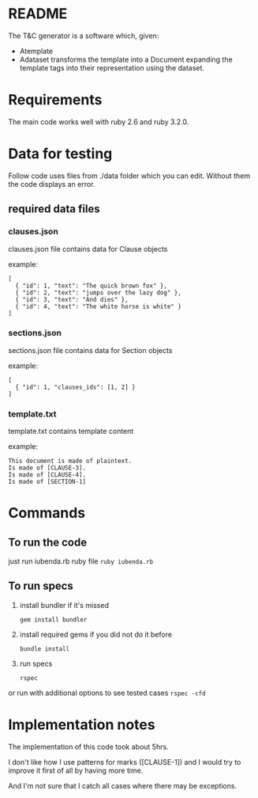 # README

The T&C generator is a software which, given:
- Atemplate
- Adataset
transforms the template into a Document expanding the template tags into their representation using the dataset.


# Requirements

The main code works well with ruby 2.6 and ruby 3.2.0.


# Data for testing

Follow code uses files from ./data folder which you can edit. Without them the code displays an error.

## required data files

### clauses.json

clauses.json file contains data for Clause objects

example:

```
[
  { "id": 1, "text": "The quick brown fox" },
  { "id": 2, "text": "jumps over the lazy dog" },
  { "id": 3, "text": "And dies" },
  { "id": 4, "text": "The white horse is white" }
]
```

### sections.json

sections.json file contains data for Section objects

example:

```
[
  { "id": 1, "clauses_ids": [1, 2] }
]
```

### template.txt

template.txt contains template content

example:

```
This document is made of plaintext.
Is made of [CLAUSE-3].
Is made of [CLAUSE-4].
Is made of [SECTION-1]
```

# Commands

## To run the code

just run iubenda.rb ruby file
    ```
    ruby iubenda.rb
    ```

## To run specs

1. install bundler if it's missed
    ```
    gem install bundler
    ```
2. install required gems if you did not do it before
    ```
    bundle install
    ```
3. run specs
    ```
    rspec
    ```
or run with additional options to see tested cases
    ```
    rspec -cfd
    ```


# Implementation notes

The implementation of this code took about 5hrs.

I don't like how I use patterns for marks ([CLAUSE-1]) and I would try to improve it first of all by having more time.

And I'm not sure that I catch all cases where there may be exceptions.
